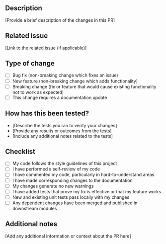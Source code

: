 ## Description
[Provide a brief description of the changes in this PR]

## Related issue
[Link to the related issue (if applicable)]

## Type of change
- [ ] Bug fix (non-breaking change which fixes an issue)
- [ ] New feature (non-breaking change which adds functionality)
- [ ] Breaking change (fix or feature that would cause existing functionality not to work as expected)
- [ ] This change requires a documentation update

## How has this been tested?
- [Describe the tests you ran to verify your changes]
- [Provide any results or outcomes from the tests]
- [Include any additional notes related to the tests]

## Checklist
- [ ] My code follows the style guidelines of this project
- [ ] I have performed a self-review of my code
- [ ] I have commented my code, particularly in hard-to-understand areas
- [ ] I have made corresponding changes to the documentation
- [ ] My changes generate no new warnings
- [ ] I have added tests that prove my fix is effective or that my feature works
- [ ] New and existing unit tests pass locally with my changes
- [ ] Any dependent changes have been merged and published in downstream modules

## Additional notes
[Add any additional information or context about the PR here]